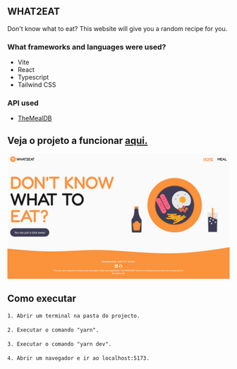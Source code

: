 ## WHAT2EAT

Don't know what to eat? This website will give you a random recipe for you.

### What frameworks and languages were used?

-   Vite
-   React
-   Typescript
-   Tailwind CSS

### API used

-   [TheMealDB](https://www.themealdb.com/)

## Veja o projeto a funcionar [aqui.]()

<img src="./public/images/exampleImg.png" width="700px" alt="Imagem exemplo do projeto" />

## Como executar

```
1. Abrir um terminal na pasta do projecto.

2. Executar o comando "yarn".

3. Executar o comando "yarn dev".

4. Abrir um navegador e ir ao localhost:5173.
```
